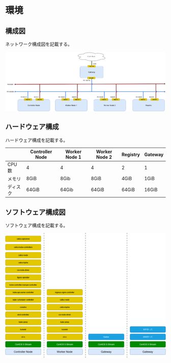 # 環境

## 構成図

ネットワーク構成図を記載する。

![ネットワーク構成図](../_static/image/network_diagram.png "ネットワーク構成図")

## ハードウェア構成

ハードウェア構成を記載する。

|          | Controller Node | Worker Node 1 | Worker Node 2 | Registry |Gateway |
| -------- | --------------- | ------------- | ------------- | -------- |------- |
| CPU 数   | 4               | 4             | 4             | 2        | 1      |
| メモリ   | 8GiB            | 8Gib          | 8GiB          | 4GiB     | 1GiB   |
| ディスク | 64GiB           | 64Gib         | 64GiB         | 64GiB    | 16GiB  |

## ソフトウェア構成図

ソフトウェア構成を記載する。

![ソフトウェア構成図](../_static/image/software_diagram.png "ソフトウェア構成図")

